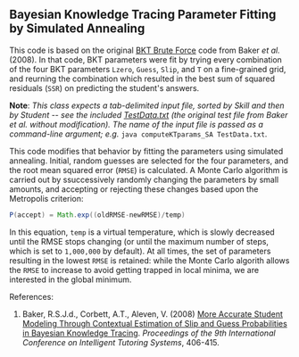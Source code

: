 ## Bayesian Knowledge Tracing Parameter Fitting by Simulated Annealing

This code is based on the original [BKT Brute Force](http://www.columbia.edu/~rsb2162/BKT-BruteForce.zip) code from Baker _et al._ (2008).  In that code, BKT parameters were fit by trying every combination of the four BKT parameters `Lzero`, `Guess`, `Slip`, and `T` on a fine-grained grid, and reurning the combination which resulted in the best sum of squared residuals (`SSR`) on predicting the student's answers.

__Note__: _This class expects a tab-delimited input file, sorted by Skill and then by Student -- see the included [TestData.txt](TestData.txt) (the original test file from Baker et al. without modification).  The name of the input file is passed as a command-line argument; e.g._ `java computeKTparams_SA TestData.txt`.

This code modifies that behavior by fitting the parameters using simulated annealing.  Initial, random guesses are selected for the four parameters, and the root mean squared error (`RMSE`) is calculated.  A Monte Carlo algorithm is carried out by ssuccessively randomly changing the parameters by small amounts, and accepting or rejecting these changes based upon the Metropolis criterion:

```java
P(accept) = Math.exp((oldRMSE-newRMSE)/temp)
```

In this equation, `temp` is a virtual temperature, which is slowly decreased until the RMSE stops changing (or until the maximum number of steps, which is set to `1,000,000` by default).  At all times, the set of parameters resulting in the lowest `RMSE` is retained: while the Monte Carlo algorith allows the `RMSE` to increase to avoid getting trapped in local minima, we are interested in the global minimum.

References:  

1.	Baker, R.S.J.d., Corbett, A.T., Aleven, V. (2008) [More Accurate Student Modeling Through Contextual Estimation of Slip and Guess Probabilities in Bayesian Knowledge Tracing](http://dl.acm.org/citation.cfm?id=1426036). _Proceedings of the 9th International Conference on Intelligent Tutoring Systems_, 406-415.
